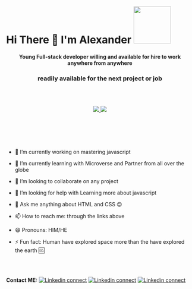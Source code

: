 <h1><bold>Hi There 👋 </bold> I'm Alexander <img src="https://media.giphy.com/media/RLsfgZfNGJ3fzlMXdV/giphy.gif" width="100px"></h1>

   <h4 align="center">Young Full-stack developer willing and available for hire to work anywhere from anywhere</h4>
   
   <h3 align="center" margin-bottom="10px" >readily available for the next project or job</h3>
                                               <br/>
                                               <br/>
                                     


<p align="center">
  <a href="https://github.com/alexander16108/alexander16108">
   <img src="https://github-readme-stats.vercel.app/api?username=alexander16108&count_private=true&show_icons=true&theme=radical" padding-left="40px"/>
</a>
  <a href="https://github.com/alexander16108/alexander16108">
   <img src="https://github-readme-stats.vercel.app/api/top-langs/?username=alexander16108&langs_count=8l"/>
</a>
</p>

<!-- [![Top Langs](https://github-readme-stats.vercel.app/api/top-langs/?username=alexander16108&langs_count=8)](https://github.com/alexander16108/github-readme-stats) -->

<br/>
<br/>


   <br/>
   <br/>

- 🔭 I’m currently working on mastering javascript
- 🌱 I’m currently learning with Microverse and Partner from all over the globe
- 👯 I’m looking to collaborate on any project
- 🤔 I’m looking for help with Learning more about javascript
- 💬 Ask me anything about HTML and CSS 😉
- 📫 How to reach me: through the links above 
- 😄 Pronouns: HIM/HE
- ⚡ Fun fact: Human have explored space more than the have explored the earth 🆒


   <br/>
   <br/>

**Contact ME:** [![Linkedin connect](https://img.shields.io/badge/LinkedIn-0077B5?style=for-the-badge&logo=linkedin&logoColor=white)](https://www.linkedin.com/in/alexander-odufuye-9298511a4/)
[![Linkedin connect](https://img.shields.io/badge/Instagram-E4405F?style=for-the-badge&logo=instagram&logoColor=white)](https://www.instagram.com/codingrex/)
[![Linkedin connect](https://img.shields.io/badge/angellist-E4119F?style=for-the-badge&logo=angellist&logoColor=white)](https://angel.co/u/alexander-mayowa)
